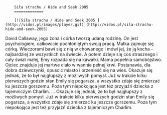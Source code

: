 
        Siła strachu / Hide and Seek 2005 
        =============
        
        [![Siła strachu / Hide and Seek 2005 ](http://vidos.pl/images/player.gif)](http://vidos.pl/sila-strachu-hide-and-seek-2005)
        
        
 David Callaway, jego żona i córka tworzą udaną rodzinę. On jest psychologiem, całkowicie pochłoniętym swoją pracą. Matka zajmuje się córką. Wieczorami bawi się z nią w chowanego i mówi jej, że ją kocha - najbardziej ze wszystkich na świecie. A potem dzieje się coś strasznego i cały świat małej, Emy rozpada się na kawałki. Mama popełnia samobójstwo. Ojciec znajduje jej martwe ciało w wannie pełnej krwi. Postanawia, dla dobra dziewczynki, opuścić miasto i przenieść się na wieś. Okazuje się jednak, że to był najgłupszy z możliwych pomysł. Już w trakcie kilku pierwszych godzin stan Emily się pogarsza, a wszystko zdaje się zmierzać ku jeszcze gorszemu. Poza tym niepokojąca jest też przyjaźń dziecka z tajemniczym Charlim.  ... Okazuje się jednak, że to był najgłupszy z możliwych pomysł. Już w trakcie kilku pierwszych godzin stan Emily się pogarsza, a wszystko zdaje się zmierzać ku jeszcze gorszemu. Poza tym niepokojąca jest też przyjaźń dziecka z tajemniczym Charlim.
    
